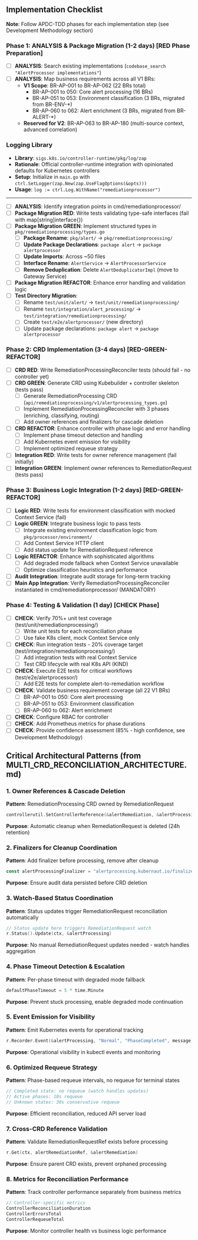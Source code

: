 ## Implementation Checklist

**Note**: Follow APDC-TDD phases for each implementation step (see Development Methodology section)

### Phase 1: ANALYSIS & Package Migration (1-2 days) [RED Phase Preparation]

- [ ] **ANALYSIS**: Search existing implementations (`codebase_search "AlertProcessor implementations"`)
- [ ] **ANALYSIS**: Map business requirements across all V1 BRs:
  - **V1 Scope**: BR-AP-001 to BR-AP-062 (22 BRs total)
    - BR-AP-001 to 050: Core alert processing (16 BRs)
    - BR-AP-051 to 053: Environment classification (3 BRs, migrated from BR-ENV-*)
    - BR-AP-060 to 062: Alert enrichment (3 BRs, migrated from BR-ALERT-*)
  - **Reserved for V2**: BR-AP-063 to BR-AP-180 (multi-source context, advanced correlation)

### Logging Library

- **Library**: `sigs.k8s.io/controller-runtime/pkg/log/zap`
- **Rationale**: Official controller-runtime integration with opinionated defaults for Kubernetes controllers
- **Setup**: Initialize in `main.go` with `ctrl.SetLogger(zap.New(zap.UseFlagOptions(&opts)))`
- **Usage**: `log := ctrl.Log.WithName("remediationprocessor")`

---

- [ ] **ANALYSIS**: Identify integration points in cmd/remediationprocessor/
- [ ] **Package Migration RED**: Write tests validating type-safe interfaces (fail with map[string]interface{})
- [ ] **Package Migration GREEN**: Implement structured types in `pkg/remediationprocessing/types.go`
  - [ ] **Package Rename**: `pkg/alert/` → `pkg/remediationprocessing/`
  - [ ] **Update Package Declarations**: `package alert` → `package alertprocessor`
  - [ ] **Update Imports**: Across ~50 files
  - [ ] **Interface Rename**: `AlertService` → `AlertProcessorService`
  - [ ] **Remove Deduplication**: Delete `AlertDeduplicatorImpl` (move to Gateway Service)
- [ ] **Package Migration REFACTOR**: Enhance error handling and validation logic
- [ ] **Test Directory Migration**:
  - [ ] Rename `test/unit/alert/` → `test/unit/remediationprocessing/`
  - [ ] Rename `test/integration/alert_processing/` → `test/integration/remediationprocessing/`
  - [ ] Create `test/e2e/alertprocessor/` (new directory)
  - [ ] Update package declarations: `package alert` → `package alertprocessor`

### Phase 2: CRD Implementation (3-4 days) [RED-GREEN-REFACTOR]

- [ ] **CRD RED**: Write RemediationProcessingReconciler tests (should fail - no controller yet)
- [ ] **CRD GREEN**: Generate CRD using Kubebuilder + controller skeleton (tests pass)
  - [ ] Generate RemediationProcessing CRD (`api/remediationprocessing/v1/alertprocessing_types.go`)
  - [ ] Implement RemediationProcessingReconciler with 3 phases (enriching, classifying, routing)
  - [ ] Add owner references and finalizers for cascade deletion
- [ ] **CRD REFACTOR**: Enhance controller with phase logic and error handling
  - [ ] Implement phase timeout detection and handling
  - [ ] Add Kubernetes event emission for visibility
  - [ ] Implement optimized requeue strategy
- [ ] **Integration RED**: Write tests for owner reference management (fail initially)
- [ ] **Integration GREEN**: Implement owner references to RemediationRequest (tests pass)

### Phase 3: Business Logic Integration (1-2 days) [RED-GREEN-REFACTOR]

- [ ] **Logic RED**: Write tests for environment classification with mocked Context Service (fail)
- [ ] **Logic GREEN**: Integrate business logic to pass tests
  - [ ] Integrate existing environment classification logic from `pkg/processor/environment/`
  - [ ] Add Context Service HTTP client
  - [ ] Add status update for RemediationRequest reference
- [ ] **Logic REFACTOR**: Enhance with sophisticated algorithms
  - [ ] Add degraded mode fallback when Context Service unavailable
  - [ ] Optimize classification heuristics and performance
- [ ] **Audit Integration**: Integrate audit storage for long-term tracking
- [ ] **Main App Integration**: Verify RemediationProcessingReconciler instantiated in cmd/remediationprocessor/ (MANDATORY)

### Phase 4: Testing & Validation (1 day) [CHECK Phase]

- [ ] **CHECK**: Verify 70%+ unit test coverage (test/unit/remediationprocessing/)
  - [ ] Write unit tests for each reconciliation phase
  - [ ] Use fake K8s client, mock Context Service only
- [ ] **CHECK**: Run integration tests - 20% coverage target (test/integration/remediationprocessing/)
  - [ ] Add integration tests with real Context Service
  - [ ] Test CRD lifecycle with real K8s API (KIND)
- [ ] **CHECK**: Execute E2E tests for critical workflows (test/e2e/alertprocessor/)
  - [ ] Add E2E tests for complete alert-to-remediation workflow
- [ ] **CHECK**: Validate business requirement coverage (all 22 V1 BRs)
  - [ ] BR-AP-001 to 050: Core alert processing
  - [ ] BR-AP-051 to 053: Environment classification
  - [ ] BR-AP-060 to 062: Alert enrichment
- [ ] **CHECK**: Configure RBAC for controller
- [ ] **CHECK**: Add Prometheus metrics for phase durations
- [ ] **CHECK**: Provide confidence assessment (85% - high confidence, see Development Methodology)

## Critical Architectural Patterns (from MULTI_CRD_RECONCILIATION_ARCHITECTURE.md)

### 1. Owner References & Cascade Deletion
**Pattern**: RemediationProcessing CRD owned by RemediationRequest
```go
controllerutil.SetControllerReference(&alertRemediation, &alertProcessing, scheme)
```
**Purpose**: Automatic cleanup when RemediationRequest is deleted (24h retention)

### 2. Finalizers for Cleanup Coordination
**Pattern**: Add finalizer before processing, remove after cleanup
```go
const alertProcessingFinalizer = "alertprocessing.kubernaut.io/finalizer"
```
**Purpose**: Ensure audit data persisted before CRD deletion

### 3. Watch-Based Status Coordination
**Pattern**: Status updates trigger RemediationRequest reconciliation automatically
```go
// Status update here triggers RemediationRequest watch
r.Status().Update(ctx, &alertProcessing)
```
**Purpose**: No manual RemediationRequest updates needed - watch handles aggregation

### 4. Phase Timeout Detection & Escalation
**Pattern**: Per-phase timeout with degraded mode fallback
```go
defaultPhaseTimeout = 5 * time.Minute
```
**Purpose**: Prevent stuck processing, enable degraded mode continuation

### 5. Event Emission for Visibility
**Pattern**: Emit Kubernetes events for operational tracking
```go
r.Recorder.Event(&alertProcessing, "Normal", "PhaseCompleted", message)
```
**Purpose**: Operational visibility in kubectl events and monitoring

### 6. Optimized Requeue Strategy
**Pattern**: Phase-based requeue intervals, no requeue for terminal states
```go
// Completed state: no requeue (watch handles updates)
// Active phases: 10s requeue
// Unknown states: 30s conservative requeue
```
**Purpose**: Efficient reconciliation, reduced API server load

### 7. Cross-CRD Reference Validation
**Pattern**: Validate RemediationRequestRef exists before processing
```go
r.Get(ctx, alertRemediationRef, &alertRemediation)
```
**Purpose**: Ensure parent CRD exists, prevent orphaned processing

### 8. Metrics for Reconciliation Performance
**Pattern**: Track controller performance separately from business metrics
```go
// Controller-specific metrics
ControllerReconciliationDuration
ControllerErrorsTotal
ControllerRequeueTotal
```
**Purpose**: Monitor controller health vs business logic performance

